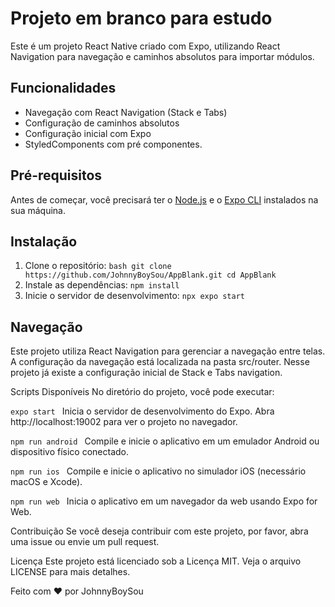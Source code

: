 <h1>Projeto em branco para estudo</h1>


Este é um projeto React Native criado com Expo, utilizando React Navigation para navegação e caminhos absolutos para importar módulos.

## Funcionalidades

- Navegação com React Navigation (Stack e Tabs)
- Configuração de caminhos absolutos
- Configuração inicial com Expo
- StyledComponents com pré componentes. 

## Pré-requisitos

Antes de começar, você precisará ter o [Node.js](https://nodejs.org/en/) e o [Expo CLI](https://docs.expo.dev/get-started/installation/) instalados na sua máquina.

## Instalação

1. Clone o repositório:  ```bash git clone https://github.com/JohnnyBoySou/AppBlank.git cd AppBlank ```
2. Instale as dependências:  ``` npm install ```
3. Inicie o servidor de desenvolvimento:  ```npx expo start ```

## Navegação
Este projeto utiliza React Navigation para gerenciar a navegação entre telas. A configuração da navegação está localizada na pasta src/router. Nesse projeto já existe a configuração inicial de Stack e Tabs navigation.

Scripts Disponíveis
No diretório do projeto, você pode executar:

 ```expo start ```
Inicia o servidor de desenvolvimento do Expo. Abra http://localhost:19002 para ver o projeto no navegador.

 ```npm run android ```
Compile e inicie o aplicativo em um emulador Android ou dispositivo físico conectado.

 ```npm run ios ```
Compile e inicie o aplicativo no simulador iOS (necessário macOS e Xcode).

 ```npm run web ```
Inicia o aplicativo em um navegador da web usando Expo for Web.

Contribuição
Se você deseja contribuir com este projeto, por favor, abra uma issue ou envie um pull request.

Licença
Este projeto está licenciado sob a Licença MIT. Veja o arquivo LICENSE para mais detalhes.

Feito com ❤️ por JohnnyBoySou
